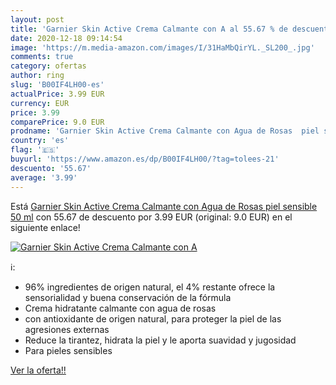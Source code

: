 ```yaml
---
layout: post
title: 'Garnier Skin Active Crema Calmante con A al 55.67 % de descuento'
date: 2020-12-18 09:14:54
image: 'https://m.media-amazon.com/images/I/31HaMbQirYL._SL200_.jpg'
comments: true
category: ofertas
author: ring
slug: 'B00IF4LH00-es'
actualPrice: 3.99 EUR
currency: EUR
price: 3.99
comparePrice: 9.0 EUR
prodname: 'Garnier Skin Active Crema Calmante con Agua de Rosas  piel sensible  50 ml'
country: 'es'
flag: '🇪🇸'
buyurl: 'https://www.amazon.es/dp/B00IF4LH00/?tag=tolees-21'
descuento: '55.67'
average: '3.99'
---
```


Está [Garnier Skin Active Crema Calmante con Agua de Rosas  piel sensible  50 ml](https://www.amazon.es/dp/B00IF4LH00/?tag=tolees-21) con 55.67 de descuento por 3.99 EUR (original: 9.0 EUR) en el siguiente enlace!

[![Garnier Skin Active Crema Calmante con A](https://m.media-amazon.com/images/I/31HaMbQirYL._SL200_.jpg)](https://www.amazon.es/dp/B00IF4LH00/?tag=tolees-21)

ℹ️:

- 96% ingredientes de origen natural, el 4% restante ofrece la sensorialidad y buena conservación de la fórmula
- Crema hidratante calmante con agua de rosas
- con antioxidante de origen natural, para proteger la piel de las agresiones externas
- Reduce la tirantez, hidrata la piel y le aporta suavidad y jugosidad
- Para pieles sensibles

[Ver la oferta!!](https://www.amazon.es/dp/B00IF4LH00/?tag=tolees-21)
